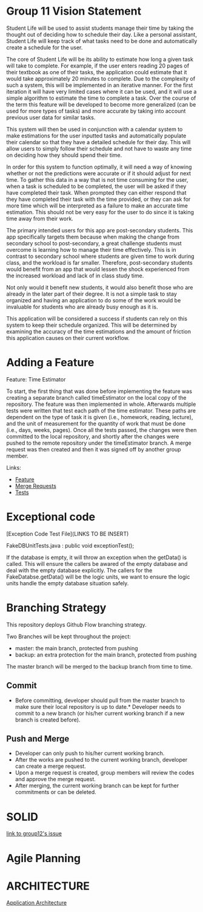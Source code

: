 #  Group 11 Vision Statement  

Student Life will be used to assist students manage their time by taking the thought out of deciding how to schedule their day. Like a personal assistant, Student Life will keep track of what tasks need to be done and automatically create a schedule for the user. 

The core of Student Life will be its ability to estimate how long a given task will take to complete. For example, if the user enters reading 20 pages of their textbook as one of their tasks, the application could estimate that it would take approximately 20 minutes to complete. Due to the complexity of such a system, this will be implemented in an iterative manner. For the first iteration it will have very limited cases where it can be used, and it will use a simple algorithm to estimate the time to complete a task. Over the course of the term this feature will be developed to become more generalized (can be used for more types of tasks) and more accurate by taking into account previous user data for similar tasks. 

This system will then be used in conjunction with a calendar system to make estimations for the user inputted tasks and automatically populate their calendar so that they have a detailed schedule for their day. This will allow users to simply follow their schedule and not have to waste any time on deciding how they should spend their time.

In order for this system to function optimally, it will need a way of knowing whether or not the predictions were accurate or if it should adjust for next time. To gather this data in a way that is not time consuming for the user, when a task is scheduled to be completed, the user will be asked if they have completed their task. When prompted they can either respond that they have completed their task with the time provided, or they can ask for more time which will be interpreted as a failure to make an accurate time estimation. This should not be very easy for the user to do since it is taking time away from their work. 

The primary intended users for this app are post-secondary students. This app specifically targets them because when making the change from secondary school to post-secondary, a great challenge students must overcome is learning how to manage their time effectively. This is in contrast to secondary school where students are given time to work during class, and the workload is far smaller. Therefore, post-secondary students would benefit from an app that would lessen the shock experienced from the increased workload and lack of in class study time. 

Not only would it benefit new students, it would also benefit those who are already in the later part of their degree. It is not a simple task to stay organized and having an application to do some of the work would be invaluable for students who are already busy enough as it is. 

This application will be considered a success if students can rely on this system to keep their schedule organized. This will be determined by examining the accuracy of the time estimations and the amount of friction this application causes on their current workflow. 

# Adding a Feature

Feature: Time Estimator

To start, the first thing that was done before implementing the feature was creating a separate branch called timeEstimator on the local copy of the repository. The feature was then implemented in whole. Afterwards multiple tests were written that test each path of the time estimator. These paths are dependent on the type of task it is given (i.e., homework, reading, lecture), and the unit of measurement for the quantity of work that must be done (i.e., days, weeks, pages). Once all the tests passed, the changes were then committed to the local repository, and shortly after the changes were pushed to the remote repository under the timeEstimator branch. A merge request was then created and then it was signed off by another group member. 

Links:

- [Feature](https://code.cs.umanitoba.ca/3350-winter-2021-a01/your-internet-neighbours-group-11/-/issues/1)
- [Merge Requests](https://code.cs.umanitoba.ca/3350-winter-2021-a01/your-internet-neighbours-group-11/-/merge_requests/5)
- [Tests](https://code.cs.umanitoba.ca/3350-winter-2021-a01/your-internet-neighbours-group-11/-/blob/master/app/src/test/java/com/groupeleven/studentlife/logicTests/TimeEstimatorUnitTests.java)


# Exceptional code
[Exception Code Test File](LINKS TO BE INSERT)   

FakeDBUnitTests.java : public void exceptionTest();  

If the database is empty, it will throw an exception when the getData() is called. This will ensure the callers be awared of the empty database and deal with the empty database explicitly. The callers for the FakeDatabse.getData() will be the logic units, we want to ensure the logic units handle the empty database situation safely.   



# Branching Strategy

This repository deploys Github Flow branching strategy.

Two Branches will be kept throughout the project:
* master: the main branch, protected from pushing
* backup: an extra protection for the main branch, protected from pushing    

The master branch will be merged to the backup branch from time to time.

## Commit
* Before committing, developer should pull from the master branch to make sure their local repository is up to date.* Developer needs to commit to a new branch (or his/her current working branch if a new branch is created before).

## Push and Merge
* Developer can only push to his/her current working branch.  
* After the works are pushed to the current working branch, developer can create a merge request.  
* Upon a merge request is created, group members will review the codes and approve the merge request.
* After merging, the current working branch can be kept for further commitments or can be deleted.  
     

# SOLID  
[link to group12's issue](https://code.cs.umanitoba.ca/3350-winter-2021-a01/fitnics-group-12/-/issues/23)   

#  Agile Planning  


#  ARCHITECTURE

[Application Architecture](Architecture.md)   

